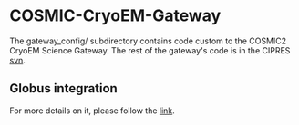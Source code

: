 # COSMIC-CryoEM-Gateway
The gateway_config/ subdirectory contains code custom to the COSMIC2 CryoEM
Science Gateway.  The rest of the gateway's code is in the CIPRES [svn](https://svn.sdsc.edu/repo/scigap/trunk).

## Globus integration
For more details on it, please follow the [link](globus_sources/).